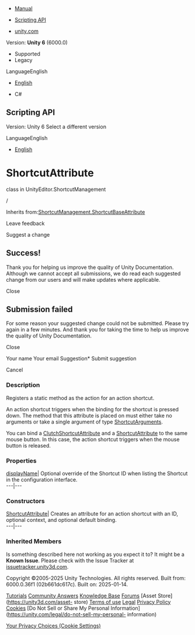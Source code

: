 [ ]()

  * [Manual](../Manual/index.html)
  * [Scripting API](../ScriptReference/index.html)

  * [unity.com](https://unity.com/)

Version: **Unity 6** (6000.0)

  * Supported
  * Legacy

LanguageEnglish

  * [English]()

  * C#

[ ](https://docs.unity3d.com)

## Scripting API

Version: Unity 6 Select a different version

LanguageEnglish

  * [English]()

# ShortcutAttribute

class in UnityEditor.ShortcutManagement

/

Inherits
from:[ShortcutManagement.ShortcutBaseAttribute](ShortcutManagement.ShortcutBaseAttribute.html)

Leave feedback

Suggest a change

## Success!

Thank you for helping us improve the quality of Unity Documentation. Although
we cannot accept all submissions, we do read each suggested change from our
users and will make updates where applicable.

Close

## Submission failed

For some reason your suggested change could not be submitted. Please <a>try
again</a> in a few minutes. And thank you for taking the time to help us
improve the quality of Unity Documentation.

Close

Your name Your email Suggestion* Submit suggestion

Cancel

[ ]()

### Description

Registers a static method as the action for an action shortcut.

An action shortcut triggers when the binding for the shortcut is pressed down.
The method that this attribute is placed on must either take no arguments or
take a single argument of type
[ShortcutArguments](ShortcutManagement.ShortcutArguments.html).  
  
You can bind a
[ClutchShortcutAttribute](ShortcutManagement.ClutchShortcutAttribute.html) and
a [ShortcutAttribute](ShortcutManagement.ShortcutAttribute.html) to the same
mouse button. In this case, the action shortcut triggers when the mouse button
is released.

### Properties

[displayName](ShortcutManagement.ShortcutAttribute-displayName.html)| Optional
override of the Shortcut ID when listing the Shortcut in the configuration
interface.  
---|---  
  
### Constructors

[ShortcutAttribute](ShortcutManagement.ShortcutAttribute-ctor.html)| Creates
an attribute for an action shortcut with an ID, optional context, and optional
default binding.  
---|---  
  
### Inherited Members

Is something described here not working as you expect it to? It might be a
**Known Issue**. Please check with the Issue Tracker at
[issuetracker.unity3d.com](https://issuetracker.unity3d.com).

Copyright ©2005-2025 Unity Technologies. All rights reserved. Built from:
6000.0.36f1 (02b661dc617c). Built on: 2025-01-14.

[Tutorials](https://unity3d.com/learn) [Community
Answers](https://answers.unity3d.com) [Knowledge
Base](https://support.unity3d.com/hc/en-us)
[Forums](https://forum.unity3d.com) [Asset Store](https://unity3d.com/asset-
store) [Terms of use](https://docs.unity3d.com/Manual/TermsOfUse.html)
[Legal](https://unity.com/legal) [Privacy
Policy](https://unity.com/legal/privacy-policy)
[Cookies](https://unity.com/legal/cookie-policy) [Do Not Sell or Share My
Personal Information](https://unity.com/legal/do-not-sell-my-personal-
information)

[Your Privacy Choices (Cookie Settings)](javascript:void\(0\);)

